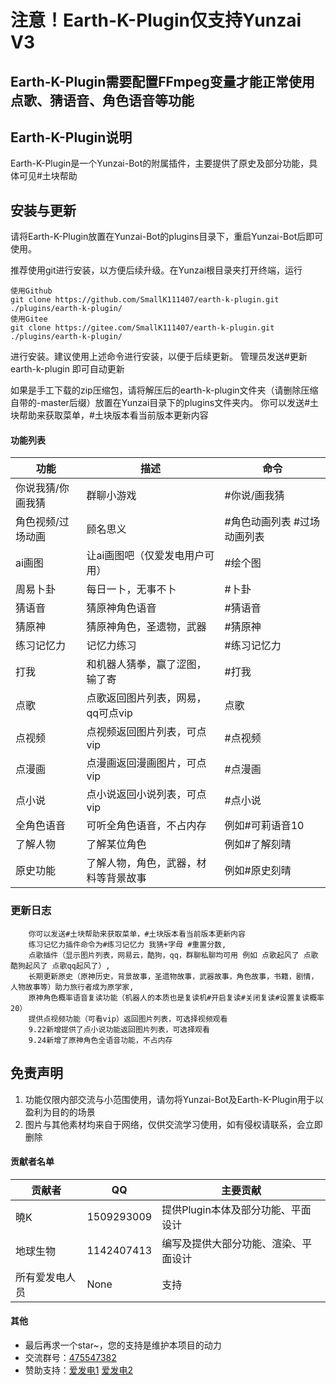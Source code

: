 # 注意！Earth-K-Plugin仅支持Yunzai V3

## Earth-K-Plugin需要配置FFmpeg变量才能正常使用点歌、猜语音、角色语音等功能

## Earth-K-Plugin说明

Earth-K-Plugin是一个Yunzai-Bot的附属插件，主要提供了原史及部分功能，具体可见#土块帮助

## 安装与更新

请将Earth-K-Plugin放置在Yunzai-Bot的plugins目录下，重启Yunzai-Bot后即可使用。

推荐使用git进行安装，以方便后续升级。在Yunzai根目录夹打开终端，运行
```
使用Github
git clone https://github.com/SmallK111407/earth-k-plugin.git ./plugins/earth-k-plugin/
使用Gitee
git clone https://gitee.com/SmallK111407/earth-k-plugin.git ./plugins/earth-k-plugin/
```
进行安装。建议使用上述命令进行安装，以便于后续更新。 管理员发送#更新earth-k-plugin 即可自动更新

如果是手工下载的zip压缩包，请将解压后的earth-k-plugin文件夹（请删除压缩自带的-master后缀）放置在Yunzai目录下的plugins文件夹内。
你可以发送#土块帮助来获取菜单，#土块版本看当前版本更新内容
#### 功能列表
| 功能 | 描述 | 命令 |
| --- | --- | --- |
|你说我猜/你画我猜|群聊小游戏|#你说/画我猜|
|角色视频/过场动画|顾名思义|#角色动画列表 #过场动画列表|
|ai画图|让ai画图吧（仅爱发电用户可用）|#绘个图|
|周易卜卦|每日一卜，无事不卜|#卜卦|
|猜语音|猜原神角色语音|#猜语音|
|猜原神|猜原神角色，圣遗物，武器|#猜原神|
|练习记忆力|记忆力练习|#练习记忆力|
|打我|和机器人猜拳，赢了涩图，输了寄|#打我|
|点歌|点歌返回图片列表，网易，qq可点vip|点歌|
|点视频|点视频返回图片列表，可点vip|#点视频|
|点漫画|点漫画返回漫画图片，可点vip|#点漫画|
|点小说|点小说返回小说列表，可点vip|#点小说|
|全角色语音|可听全角色语音，不占内存|例如#可莉语音10|
|了解人物|了解某位角色|例如#了解刻晴|
|原史功能|了解人物，角色，武器，材料等背景故事|例如#原史刻晴|




### 更新日志

        你可以发送#土块帮助来获取菜单，#土块版本看当前版本更新内容
        练习记忆力插件命令为#练习记忆力 我猜+字母 #重置分数,
        点歌插件（显示图片列表，网易云，酷狗，qq，群聊私聊均可用 例如 点歌起风了 点歌酷狗起风了 点歌qq起风了）,
        长期更新原史（原神历史，背景故事，圣遗物故事，武器故事，角色故事，书籍，剧情，人物故事等）助力旅行者成为原学家,
        原神角色概率语音复读功能（机器人的本质也是复读机#开启复读#关闭复读#设置复读概率20）
        提供点视频功能（可看vip）返回图片列表，可选择视频观看
        9.22新增提供了点小说功能返回图片列表，可选择观看
        9.24新增了原神角色全语音功能，不占内存

## 免责声明

1. 功能仅限内部交流与小范围使用，请勿将Yunzai-Bot及Earth-K-Plugin用于以盈利为目的的场景
2. 图片与其他素材均来自于网络，仅供交流学习使用，如有侵权请联系，会立即删除

#### 贡献者名单
| 贡献者 | QQ | 主要贡献 |
| --- | --- | --- |
|曉K|1509293009|提供Plugin本体及部分功能、平面设计|
|地球生物|1142407413|编写及提供大部分功能、渲染、平面设计|
|所有爱发电人员|None|支持|

#### 其他
* 最后再求一个star~，您的支持是维护本项目的动力
* 交流群号：[475547382](https://jq.qq.com/?_wv=1027&k=l0kxHMCV)
* 赞助支持：[爱发电1](https://afdian.net/a/SunRyK) [爱发电2](https://afdian.net/a/dqswy)
